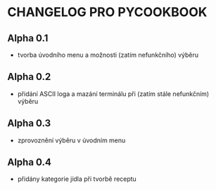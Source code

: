 # CHANGELOG PRO PYCOOKBOOK

## Alpha 0.1
* tvorba úvodního menu a možnosti (zatím nefunkčního) výběru

## Alpha 0.2
* přidání ASCII loga a mazání terminálu při (zatím stále nefunkčním) výběru

## Alpha 0.3
* zprovoznění výběru v úvodním menu

## Alpha 0.4
* přidány kategorie jídla při tvorbě receptu